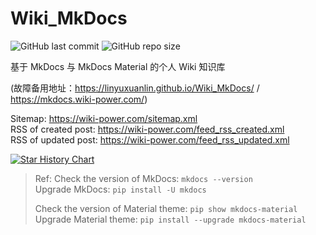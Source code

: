 # Wiki_MkDocs

![GitHub last commit](https://img.shields.io/github/last-commit/linyuxuanlin/Wiki_MkDocs)
![GitHub repo size](https://img.shields.io/github/repo-size/linyuxuanlin/Wiki_MkDocs)

基于 MkDocs 与 MkDocs Material 的个人 Wiki 知识库

(故障备用地址：https://linyuxuanlin.github.io/Wiki_MkDocs/ / https://mkdocs.wiki-power.com/)

Sitemap: <https://wiki-power.com/sitemap.xml>  
RSS of created post: <https://wiki-power.com/feed_rss_created.xml>  
RSS of updated post: <https://wiki-power.com/feed_rss_updated.xml>

[![Star History Chart](https://api.star-history.com/svg?repos=linyuxuanlin/Wiki_MkDocs&type=Timeline)](https://star-history.com/#linyuxuanlin/Wiki_MkDocs&Timeline)

> Ref:
> Check the version of MkDocs: `mkdocs --version`  
> Upgrade MkDocs: `pip install -U mkdocs`
> 
> Check the version of Material theme: `pip show mkdocs-material`  
> Upgrade Material theme: `pip install --upgrade mkdocs-material`
